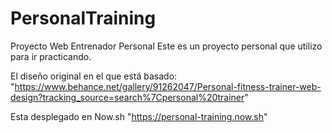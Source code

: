 # PersonalTraining
Proyecto Web Entrenador Personal
Este es un proyecto personal que utilizo para ir practicando.

El diseño original en el que está basado:
"https://www.behance.net/gallery/91262047/Personal-fitness-trainer-web-design?tracking_source=search%7Cpersonal%20trainer"

Esta desplegado en Now.sh 
"https://personal-training.now.sh"
